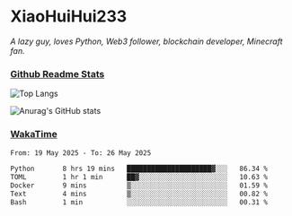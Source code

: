 # XiaoHuiHui233

*A lazy guy, loves Python, Web3 follower, blockchain developer, Minecraft fan.*

### [Github Readme Stats](https://github.com/anuraghazra/github-readme-stats)

![Top Langs](https://github-readme-stats.vercel.app/api/top-langs/?username=XiaoHuiHui233&layout=compact&theme=github_dark)

![Anurag's GitHub stats](https://github-readme-stats.vercel.app/api?username=XiaoHuiHui233&show_icons=true&theme=github_dark)

### [WakaTime](https://wakatime.com)

<!--START_SECTION:waka-->

```txt
From: 19 May 2025 - To: 26 May 2025

Python       8 hrs 19 mins   █████████████████████▓░░░   86.34 %
TOML         1 hr 1 min      ██▓░░░░░░░░░░░░░░░░░░░░░░   10.63 %
Docker       9 mins          ▒░░░░░░░░░░░░░░░░░░░░░░░░   01.59 %
Text         4 mins          ▒░░░░░░░░░░░░░░░░░░░░░░░░   00.82 %
Bash         1 min           ░░░░░░░░░░░░░░░░░░░░░░░░░   00.31 %
```

<!--END_SECTION:waka-->

